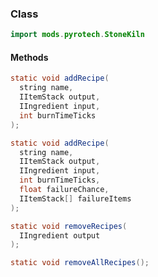 
### Class

```java
import mods.pyrotech.StoneKiln
```

#### Methods

```java
static void addRecipe(
  string name, 
  IItemStack output, 
  IIngredient input, 
  int burnTimeTicks
);
```


```java
static void addRecipe(
  string name, 
  IItemStack output, 
  IIngredient input, 
  int burnTimeTicks, 
  float failureChance, 
  IItemStack[] failureItems
);
```


```java
static void removeRecipes(
  IIngredient output
);
```


```java
static void removeAllRecipes();
```

